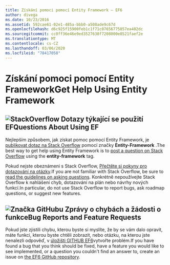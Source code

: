 ```yaml
---
title: Získání pomoci pomocí Entity Framework – EF6
author: divega
ms.date: 10/23/2016
ms.assetid: 592cae61-02e1-485a-bbb0-a508ade9c67d
ms.openlocfilehash: d6c925f15900feb1c1f71c07656775857ea402dc
ms.sourcegitcommit: cc0ff36e46e9ed3527638f7208000e8521faef2e
ms.translationtype: MT
ms.contentlocale: cs-CZ
ms.lasthandoff: 03/06/2020
ms.locfileid: "78417058"
---
```

# <a name="get-help-using-entity-framework"></a><span data-ttu-id="2ca45-102">Získání pomoci pomocí Entity Framework</span><span class="sxs-lookup"><span data-stu-id="2ca45-102">Get Help Using Entity Framework</span></span>
## <a name="stackoverflow-questions-about-using-ef"></a>![StackOverflow](~/ef6/media/stackoverflow.png) <span data-ttu-id="2ca45-104">Dotazy týkající se použití EF</span><span class="sxs-lookup"><span data-stu-id="2ca45-104">Questions About Using EF</span></span>  

<span data-ttu-id="2ca45-105">Nejlepším způsobem, jak získat pomoc pomocí Entity Framework, je [publikovat dotaz na Stack Overflow](https://stackoverflow.com/questions/ask) pomocí značky **Entity-Framework** .</span><span class="sxs-lookup"><span data-stu-id="2ca45-105">The best way to get help using Entity Framework is to [post a question on Stack Overflow](https://stackoverflow.com/questions/ask) using the **entity-framework** tag.</span></span>  

<span data-ttu-id="2ca45-106">Pokud nejste obeznámeni s Stack Overflow, [Přečtěte si pokyny pro dotazování na otázky](https://stackoverflow.com/help/asking).</span><span class="sxs-lookup"><span data-stu-id="2ca45-106">If you are not familiar with Stack Overflow, be sure to [read the guidelines on asking questions](https://stackoverflow.com/help/asking).</span></span> <span data-ttu-id="2ca45-107">Konkrétně nepoužívejte Stack Overflow k nahlášení chyb, dotazování na plán nebo návrhy nových funkcí.</span><span class="sxs-lookup"><span data-stu-id="2ca45-107">In particular, do not use Stack Overflow to report bugs, ask roadmap questions, or suggest new features.</span></span>  

## <a name="github-mark-bug-reports-and-feature-requests"></a>![Značka GitHubu](~/ef6/media/github-mark-32px.png) <span data-ttu-id="2ca45-109">Zprávy o chybách a žádosti o funkce</span><span class="sxs-lookup"><span data-stu-id="2ca45-109">Bug Reports and Feature Requests</span></span>  

<span data-ttu-id="2ca45-110">Pokud jste zjistili chybu, kterou byste si myslíte, že by se vám dalo opravit, máte funkci, kterou byste chtěli zobrazit, nebo otázku, na kterou jste nenalezli odpověď, v [úložišti GITHUB EF6](https://github.com/aspnet/EntityFramework6/issues)vytvořte problém.</span><span class="sxs-lookup"><span data-stu-id="2ca45-110">If you have found a bug that you think should be fixed, have a feature you would like to see implemented, or a question you couldn't find an answer to, create an issue on [the EF6 GitHub repository](https://github.com/aspnet/EntityFramework6/issues).</span></span>
